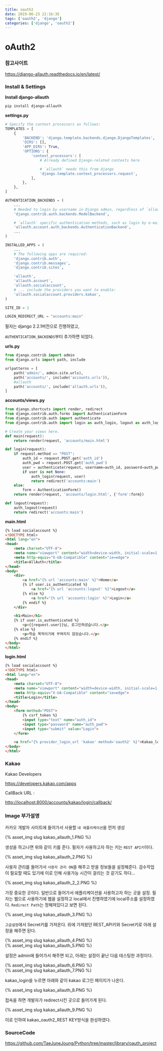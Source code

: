 ```yaml
---
title: oauth2
date: 2019-06-23 22:16:35
tags: ['oauth2', 'django']
categories: ['django', 'oauth2']
---
```


# oAuth2

### 참고사이트

<https://django-allauth.readthedocs.io/en/latest/>



### Install & Settings

**Install django-allauth**

```bash
pip install django-allauth
```

 

**settings.py**

 ```python
 # Specify the context processors as follows:
 TEMPLATES = [
     {
         'BACKEND': 'django.template.backends.django.DjangoTemplates',
         'DIRS': [],
         'APP_DIRS': True,
         'OPTIONS': {
             'context_processors': [
                 # Already defined Django-related contexts here
 
                 # `allauth` needs this from django
                 'django.template.context_processors.request',
             ],
         },
     },
 ]
 
 AUTHENTICATION_BACKENDS = (
     ...
     # Needed to login by username in Django admin, regardless of `allauth`
     'django.contrib.auth.backends.ModelBackend',
 
     # `allauth` specific authentication methods, such as login by e-mail
     'allauth.account.auth_backends.AuthenticationBackend',
     ...
 )
 
 INSTALLED_APPS = (
     ...
     # The following apps are required:
     'django.contrib.auth',
     'django.contrib.messages',
     'django.contrib.sites',
 
     'allauth',
     'allauth.account',
     'allauth.socialaccount',
     # ... include the providers you want to enable:
     'allauth.socialaccount.providers.kakao',
 )
 
 SITE_ID = 1
 
 LOGIN_REDIRECT_URL = "accounts:main"
 ```

 필자는 django 2.2.1버전으로 진행하였고,

 `AUTHENTICATION_BACKENDS`부터 추가하면 되었다.

 

 **urls.py**

 ```python
 from django.contrib import admin
 from django.urls import path, include
 
 urlpatterns = [
     path('admin/', admin.site.urls),
     path('accounts/', include('accounts.urls')),
     #allauth
     path('accounts/', include('allauth.urls')),
 ]
 ```

 

 **accounts/views.py**

 ```python
 from django.shortcuts import render, redirect
 from django.contrib.auth.forms import AuthenticationForm
 from django.contrib.auth import authenticate
 from django.contrib.auth import login as auth_login, logout as auth_logout
 
 # Create your views here.
 def main(request):
     return render(request, 'accounts/main.html')
 
 def login(request):
     if request.method == "POST":
         auth_id = request.POST.get('auth_id')
         auth_pwd = request.POST.get('auth_pwd')
         user = authenticate(request, username=auth_id, password=auth_pwd)
         if user is not None:
             auth_login(request, user)
             return redirect('accounts:main')
     else:
         form = AuthenticationForm()
     return render(request, 'accounts/login.html', {'form':form})
 
 def logout(request):
     auth_logout(request)
     return redirect('accounts:main')
 ```

 

 **main.html**

 ```html
 {% load socialaccount %}
 <!DOCTYPE html>
 <html lang="en">
 <head>
     <meta charset="UTF-8">
     <meta name="viewport" content="width=device-width, initial-scale=1.0">
     <meta http-equiv="X-UA-Compatible" content="ie=edge">
     <title>AllAuth</title>
 </head>
 <body>
     <div>
         <a href="{% url 'accounts:main' %}">Home</a>
         {% if user.is_authenticated %}
             <a href="{% url 'accounts:logout' %}">Logout</a>
         {% else %}
             <a href="{% url 'accounts:login' %}">Login</a>
         {% endif %}
     </div>
 
     <h1>Main</h1>
     {% if user.is_authenticated %}
         <p>{{request.user}}님, 로그인하셨습니다.</p>
     {% else %}
         <p>학습 목적이기에 꾸며지지 않았습니다.</p>
     {% endif %}
 </body>
 </html>
 ```

 

 **login.html**

 ```html
 {% load socialaccount %}
 <!DOCTYPE html>
 <html lang="en">
 <head>
     <meta charset="UTF-8">
     <meta name="viewport" content="width=device-width, initial-scale=1.0">
     <meta http-equiv="X-UA-Compatible" content="ie=edge">
     <title>Login</title>
 </head>
 <body>
     <form method="POST">
         {% csrf_token %}
         <input type="text" name="auth_id">
         <input type="password" name="auth_pwd">
         <input type="submit" value="Login">
     </form>
 
     <a href="{% provider_login_url 'kakao' method='oauth2' %}">Kakao_login</a>
 </body>
 </html>
 ```




### Kakao

 Kakao Developers

 <https://developers.kakao.com/apps>

 CallBack URL :

 <http://localhost:8000/accounts/kakao/login/callback/>


### Image 부가설명

카카오 개발자 사이트에 들어가서 사용할 `내 애플리케이션`을 먼저 생성

{% asset_img slug kakao_allauth_1.PNG %}

생성을 하고나면 위와 같이 키를 준다. 필자가 사용하고자 하는 키는 `REST API키`이다.

{% asset_img slug kakao_allauth_2.PNG %}

사용자 관리를 들어가서 `사용자 관리 ON`을 해주고 받을 정보들을 설정해준다. 검수작업이 필요할 때도 있기에 이로 인해 사용가능 시간이 걸리는 것 같기도 하다...

{% asset_img slug kakao_allauth_2_2.PNG %}

가장 중요한 곳이다. 일반으로 들어가서 애플리케이션을 사용하고자 하는 곳을 설정. 필자는 웹으로 사용하기에 웹을 설정하고 local에서 진행하였기에 local주소를 설정하였다.
`Redirect Path`는 정해져있다고 보면 된다.

{% asset_img slug kakao_allauth_3.PNG %}

`고급설정`에서 Secret키를 가져온다. 위에 가져왔던 REST_API키와 Secret키로 아래 설정을 해주면 된다.

{% asset_img slug kakao_allauth_4.PNG %}
<br/>
{% asset_img slug kakao_allauth_5.PNG %}

설정은 admin에 들어가서 해주면 되고, 아래는 설정이 끝난 다음 테스팅한 과정이다.

{% asset_img slug kakao_allauth_6.PNG %}
<br/>
{% asset_img slug kakao_allauth_7.PNG %}

kakao_login을 누르면 아래와 같이 kakao 로그인 페이지가 나온다.

{% asset_img slug kakao_allauth_8.PNG %}

접속을 하면 개발자가 redirect시킨 곳으로 들어가게 된다.

{% asset_img slug kakao_allauth_9.PNG %}

이로 인하여 kakao_oauth2_REST KEY방식을 완성하였다.

### SourceCode
<https://github.com/TaeJuneJoung/Python/tree/master/library/oauth_project>